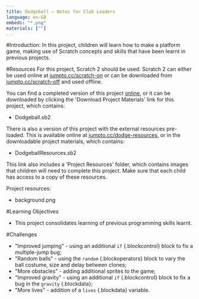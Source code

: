 ```yaml
---
title: Dodgeball — Notes for Club Leaders
language: en-GB
embeds: "*.png"
materials: [""]
...
```


#Introduction:
In this project, children will learn how to make a platform game, making use of Scratch concepts and skills that have been learnt in previous projects.

#Resources
For this project, Scratch 2 should be used. Scratch 2 can either be used online at [jumpto.cc/scratch-on](http://jumpto.cc/scratch-on) or can be downloaded from [jumpto.cc/scratch-off](http://jumpto.cc/scratch-off) and used offline.

You can find a completed version of this project <a href="http://scratch.mit.edu/projects/39740618/#editor">online</a>, or it can be downloaded by clicking the 'Download Project Materials' link for this project, which contains:

+ Dodgeball.sb2

There is also a version of this project with the external resources pre-loaded. This is available online at [jumpto.cc/dodge-resources](http://jumpto.cc/dodge-resources), or in the downloadable project materials, which contains:

+ DodgeballResources.sb2 

This link also includes a 'Project Resources' folder, which contains images that children will need to complete this project. Make sure that each child has access to a copy of these resources.

Project resources:
+ background.png

#Learning Objectives
+ This project consolidates learning of previous programming skills learnt.

#Challenges
+ "Improved jumping" - using an additional `if` {.blockcontrol} block to fix a multiple-jump bug;
+ "Random balls" - using the `random` {.blockoperators} block to vary the ball costume, size and delay between clones;
+ "More obstacles" - adding additional sprites to the game;
+ "Improved gravity" - using an additional `if` {.blockcontrol} block to fix a bug in the `gravity` {.blockdata};
+ "More lives" - addition of a `lives` {.blockdata} variable.

